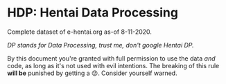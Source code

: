 # HDP: Hentai Data Processing

Complete dataset of e-hentai.org as-of 8-11-2020.

_DP stands for Data Processing, trust me, don't google Hentai DP._

By this document you're granted with full permission to use the data _and_ code, as long as it's not used
with evil intentions.
The breaking of this rule **will be** punished by getting a 😡.
Consider yourself warned.
